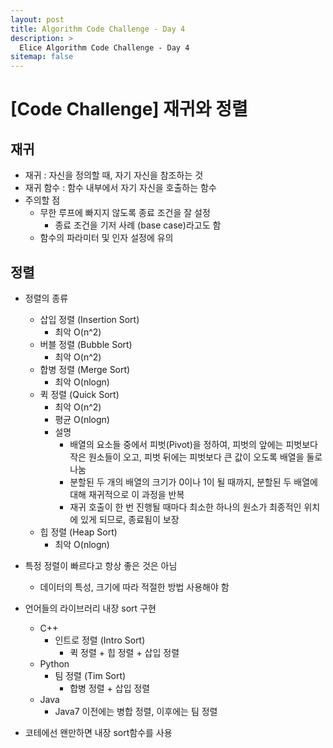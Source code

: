 ```yaml
---
layout: post
title: Algorithm Code Challenge - Day 4
description: >
  Elice Algorithm Code Challenge - Day 4
sitemap: false
---
```


# [Code Challenge] 재귀와 정렬

## 재귀

- 재귀 : 자신을 정의할 때, 자기 자신을 참조하는 것
- 재귀 함수 : 함수 내부에서 자기 자신을 호출하는 함수
- 주의할 점
    - 무한 루프에 빠지지 않도록 종료 조건을 잘 설정
        - 종료 조건을 기저 사례 (base case)라고도 함
    - 함수의 파라미터 및 인자 설정에 유의


## 정렬

- 정렬의 종류
    - 삽입 정렬 (Insertion Sort)
        - 최악 O(n^2)
    - 버블 정렬 (Bubble Sort)
        - 최악 O(n^2)
    - 합병 정렬 (Merge Sort)
        - 최악 O(nlogn)
    - 퀵 정렬 (Quick Sort)
        - 최악 O(n^2)
        - 평균 O(nlogn)
        - 설명
            - 배열의 요소들 중에서 피벗(Pivot)을 정하여, 피벗의 앞에는 피벗보다 작은 원소들이 오고, 피벗 뒤에는 피벗보다 큰 값이 오도록 배열을 둘로 나눔
            - 분할된 두 개의 배열의 크기가 0이나 1이 될 때까지, 분할된 두 배열에 대해 재귀적으로 이 과정을 반복
            - 재귀 호출이 한 번 진행될 때마다 최소한 하나의 원소가 최종적인 위치에 있게 되므로, 종료됨이 보장
    - 힙 정렬 (Heap Sort)
        - 최악 O(nlogn)
- 특정 정렬이 빠르다고 항상 좋은 것은 아님
    - 데이터의 특성, 크기에 따라 적절한 방법 사용해야 함

- 언어들의 라이브러리 내장 sort 구현
    - C++
        - 인트로 정렬 (Intro Sort)
            - 퀵 정렬 + 힙 정렬 + 삽입 정렬
    - Python
        - 팀 정렬 (Tim Sort)
            - 합병 정렬 + 삽입 정렬
    - Java
        - Java7 이전에는 병합 정렬, 이후에는 팀 정렬

- 코테에선 왠만하면 내장 sort함수를 사용